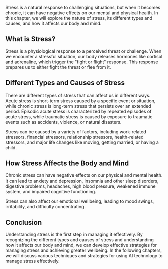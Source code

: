 
Stress is a natural response to challenging situations, but when it becomes chronic, it can have negative effects on our mental and physical health. In this chapter, we will explore the nature of stress, its different types and causes, and how it affects our body and mind.

What is Stress?
---------------

Stress is a physiological response to a perceived threat or challenge. When we encounter a stressful situation, our body releases hormones like cortisol and adrenaline, which trigger the "fight or flight" response. This response prepares us to either fight the threat or flee from it.

Different Types and Causes of Stress
------------------------------------

There are different types of stress that can affect us in different ways. Acute stress is short-term stress caused by a specific event or situation, while chronic stress is long-term stress that persists over an extended period. Episodic acute stress is characterized by repeated episodes of acute stress, while traumatic stress is caused by exposure to traumatic events such as accidents, violence, or natural disasters.

Stress can be caused by a variety of factors, including work-related stressors, financial stressors, relationship stressors, health-related stressors, and major life changes like moving, getting married, or having a child.

How Stress Affects the Body and Mind
------------------------------------

Chronic stress can have negative effects on our physical and mental health. It can lead to anxiety and depression, insomnia and other sleep disorders, digestive problems, headaches, high blood pressure, weakened immune system, and impaired cognitive functioning.

Stress can also affect our emotional wellbeing, leading to mood swings, irritability, and difficulty concentrating.

Conclusion
----------

Understanding stress is the first step in managing it effectively. By recognizing the different types and causes of stress and understanding how it affects our body and mind, we can develop effective strategies for managing stress and achieving greater wellbeing. In the following chapters, we will discuss various techniques and strategies for using AI technology to manage stress effectively.
